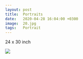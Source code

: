 ```yaml
---
layout: post
title:  Portraits
date:   2020-04-28 16:04:00 +0300
image:  20.jpg
tags:   Portrait
---
```


24 x 30 inch     

![]({{site.baseurl}}/img/20.jpg)

